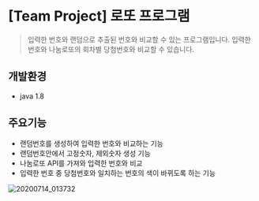# [Team Project] 로또 프로그램

> 입력한 번호와 랜덤으로 추출된 번호와 비교할 수 있는 프로그램입니다.
> 입력한 번호와 나눔로또의 회차별 당첨번호와 비교할 수 있습니다.


## 개발환경
* java 1.8

## 주요기능
  * 랜덤번호를 생성하여 입력한 번호와 비교하는 기능
  * 랜덤번호안에서 고정숫자, 제외숫자 생성 기능
  * 나눔로또 API를 가져와 입력한 번호와 비교
  * 입력한 번호 중 당첨번호와 일치하는 번호의 색이 바뀌도록 하는 기능
  
  
  ![20200714_013732](https://user-images.githubusercontent.com/54831069/87329866-a5649f00-c572-11ea-8bc7-c7e536f365a0.png)

